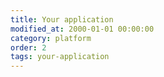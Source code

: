 ```yaml
---
title: Your application
modified_at: 2000-01-01 00:00:00
category: platform
order: 2
tags: your-application
---
```

